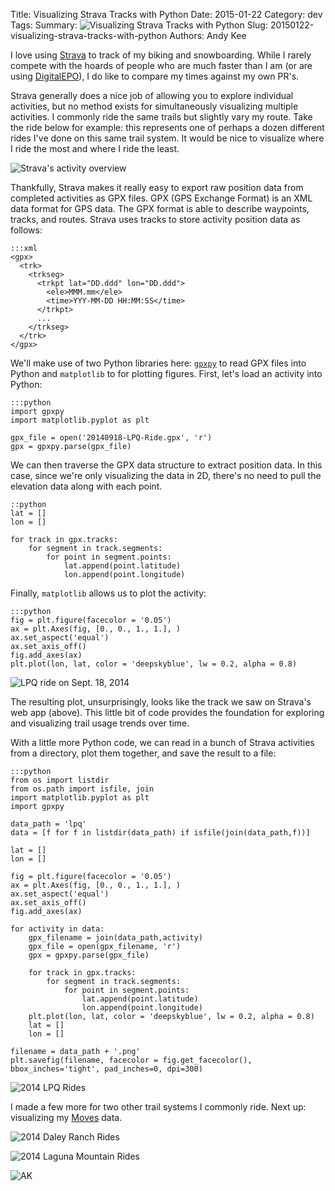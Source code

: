 Title: Visualizing Strava Tracks with Python
Date: 2015-01-22
Category: dev
Tags:
Summary: ![Visualizing Strava Tracks with Python]({filename}/img/visualizing-strava-tracks-with-python/summary.png)
Slug: 20150122-visualizing-strava-tracks-with-python
Authors: Andy Kee


I love using [Strava](http://www.strava.com) to track of my biking and snowboarding. While I rarely compete with the hoards of people who are much faster than I am (or are using [DigitalEPO](http://www.digitalepo.com/)), I do like to compare my times against my own PR's.

Strava generally does a nice job of allowing you to explore individual activities, but no method exists for simultaneously visualizing multiple activities. I commonly ride the same trails but slightly vary my route. Take the ride below for example: this represents one of perhaps a dozen different rides I've done on this same trail system. It would be nice to visualize where I ride the most and where I ride the least.

![Strava's activity overview]({filename}/img/visualizing-strava-tracks-with-python/strava.png)

Thankfully, Strava makes it really easy to export raw position data from completed activities as GPX files. GPX (GPS Exchange Format) is an XML data format for GPS data. The GPX format is able to describe waypoints, tracks, and routes. Strava uses tracks to store activity position data as follows:

    :::xml
    <gpx>
      <trk>
        <trkseg>
          <trkpt lat="DD.ddd" lon="DD.ddd">
	        <ele>MMM.mm</ele>
            <time>YYY-MM-DD HH:MM:SS</time>
          </trkpt>
          ...
        </trkseg>
      </trk>
    </gpx>




We'll make use of two Python libraries here: [`gpxpy`](https://pypi.python.org/pypi/gpxpy/0.8.8) to read GPX files into Python and `matplotlib` to for plotting figures. First, let's load an activity into Python:

    :::python
    import gpxpy
    import matplotlib.pyplot as plt

    gpx_file = open('20140918-LPQ-Ride.gpx', 'r')
    gpx = gpxpy.parse(gpx_file)

We can then traverse the GPX data structure to extract position data. In this case, since we're only visualizing the data in 2D, there's no need to pull the elevation data along with each point.

    ::python
    lat = []
    lon = []

    for track in gpx.tracks:
        for segment in track.segments:
            for point in segment.points:
                lat.append(point.latitude)
                lon.append(point.longitude)

Finally, `matplotlib` allows us to plot the activity:

    :::python
    fig = plt.figure(facecolor = '0.05')
    ax = plt.Axes(fig, [0., 0., 1., 1.], )
    ax.set_aspect('equal')
    ax.set_axis_off()
    fig.add_axes(ax)
    plt.plot(lon, lat, color = 'deepskyblue', lw = 0.2, alpha = 0.8)

![LPQ ride on Sept. 18, 2014]({filename}/img/visualizing-strava-tracks-with-python/lpq-single.png)

The resulting plot, unsurprisingly, looks like the track we saw on Strava's web app (above). This little bit of code provides the foundation for exploring and visualizing trail usage trends over time.

With a little more Python code, we can read in a bunch of Strava activities from a directory, plot them together, and save the result to a file:

    :::python
    from os import listdir
    from os.path import isfile, join
    import matplotlib.pyplot as plt
    import gpxpy

    data_path = 'lpq'
    data = [f for f in listdir(data_path) if isfile(join(data_path,f))]

    lat = []
    lon = []

    fig = plt.figure(facecolor = '0.05')
    ax = plt.Axes(fig, [0., 0., 1., 1.], )
    ax.set_aspect('equal')
    ax.set_axis_off()
    fig.add_axes(ax)

    for activity in data:
        gpx_filename = join(data_path,activity)
        gpx_file = open(gpx_filename, 'r')
        gpx = gpxpy.parse(gpx_file)

        for track in gpx.tracks:
            for segment in track.segments:
                for point in segment.points:
                    lat.append(point.latitude)
                    lon.append(point.longitude)
        plt.plot(lon, lat, color = 'deepskyblue', lw = 0.2, alpha = 0.8)
        lat = []
        lon = []

    filename = data_path + '.png'
    plt.savefig(filename, facecolor = fig.get_facecolor(), bbox_inches='tight', pad_inches=0, dpi=300)

![2014 LPQ Rides]({filename}/img/visualizing-strava-tracks-with-python/lpq.png)

I made a few more for two other trail systems I commonly ride. Next up: visualizing my [Moves](http://www.moves-app.com) data.

![2014 Daley Ranch Rides]({filename}/img/visualizing-strava-tracks-with-python/daley.png)

![2014 Laguna Mountain Rides]({filename}/img/visualizing-strava-tracks-with-python/laguna.png)

![AK]({filename}/img/ak.png)
